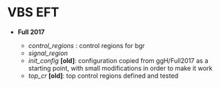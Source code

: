 # VBS EFT

* **Full 2017**

  * *control_regions* : control regions for bgr
  * *signal_region* 
  * *init_config* **[old]**: configuration copied from ggH/Full2017 as a starting point, with small modifications in order to make it work
  * *top_cr* **[old]**: top control regions defined and tested
   
